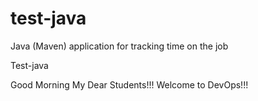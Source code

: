 # test-java
Java (Maven) application for tracking time on the job

Test-java

Good Morning My Dear Students!!! Welcome to DevOps!!!
